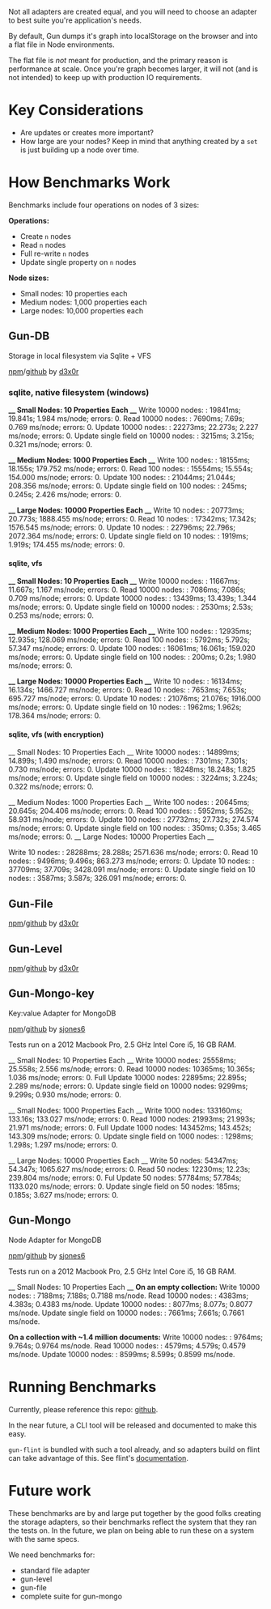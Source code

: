 Not all adapters are created equal, and you will need to choose an adapter to best suite you're application's needs.

By default, Gun dumps it's graph into localStorage on the browser and into a flat file in Node environments.

The flat file is _not_ meant for production, and the primary reason is performance at scale. Once you're graph becomes larger, it will not (and is not intended) to keep up with production IO requirements.

# Key Considerations

* Are updates or creates more important?
* How large are your nodes? Keep in mind that anything created by a `set` is just building up a node over time.

# How Benchmarks Work

Benchmarks include four operations on nodes of 3 sizes:

**Operations:**
* Create `n` nodes
* Read `n` nodes
* Full re-write `n` nodes
* Update single property on `n` nodes

**Node sizes:**

* Small nodes: 10 properties each
* Medium nodes: 1,000 properties each
* Large nodes: 10,000 properties each

## Gun-DB

Storage in local filesystem via Sqlite + VFS

[npm](https://www.npmjs.com/package/gun-db)/[github](https://github.com/d3x0r/gun-db) by [d3x0r](https://github.com/d3x0r)

### sqlite, native filesystem (windows)
**__ Small Nodes: 10 Properties Each __**
Write 10000 nodes: : 19841ms; 19.841s; 1.984 ms/node; errors: 0.
Read 10000 nodes: : 7690ms; 7.69s; 0.769 ms/node; errors: 0.
Update 10000 nodes: : 22273ms; 22.273s; 2.227 ms/node; errors: 0.
Update single field on 10000 nodes: : 3215ms; 3.215s; 0.321 ms/node; errors: 0.

**__ Medium Nodes: 1000 Properties Each __**
Write 100 nodes: : 18155ms; 18.155s; 179.752 ms/node; errors: 0.
Read 100 nodes: : 15554ms; 15.554s; 154.000 ms/node; errors: 0.
Update 100 nodes: : 21044ms; 21.044s; 208.356 ms/node; errors: 0.
Update single field on 100 nodes: : 245ms; 0.245s; 2.426 ms/node; errors: 0.

**__ Large Nodes: 10000 Properties Each __**
Write 10 nodes: : 20773ms; 20.773s; 1888.455 ms/node; errors: 0.
Read 10 nodes: : 17342ms; 17.342s; 1576.545 ms/node; errors: 0.
Update 10 nodes: : 22796ms; 22.796s; 2072.364 ms/node; errors: 0.
Update single field on 10 nodes: : 1919ms; 1.919s; 174.455 ms/node; errors: 0.


#### sqlite, vfs
**__ Small Nodes: 10 Properties Each __**
Write 10000 nodes: : 11667ms; 11.667s; 1.167 ms/node; errors: 0.
Read 10000 nodes: : 7086ms; 7.086s; 0.709 ms/node; errors: 0.
Update 10000 nodes: : 13439ms; 13.439s; 1.344 ms/node; errors: 0.
Update single field on 10000 nodes: : 2530ms; 2.53s; 0.253 ms/node; errors: 0.

**__ Medium Nodes: 1000 Properties Each __**
Write 100 nodes: : 12935ms; 12.935s; 128.069 ms/node; errors: 0.
Read 100 nodes: : 5792ms; 5.792s; 57.347 ms/node; errors: 0.
Update 100 nodes: : 16061ms; 16.061s; 159.020 ms/node; errors: 0.
Update single field on 100 nodes: : 200ms; 0.2s; 1.980 ms/node; errors: 0.

**__ Large Nodes: 10000 Properties Each __**
Write 10 nodes: : 16134ms; 16.134s; 1466.727 ms/node; errors: 0.
Read 10 nodes: : 7653ms; 7.653s; 695.727 ms/node; errors: 0.
Update 10 nodes: : 21076ms; 21.076s; 1916.000 ms/node; errors: 0.
Update single field on 10 nodes: : 1962ms; 1.962s; 178.364 ms/node; errors: 0.


#### sqlite, vfs (with encryption)
__ Small Nodes: 10 Properties Each __
Write 10000 nodes: : 14899ms; 14.899s; 1.490 ms/node; errors: 0.
Read 10000 nodes: : 7301ms; 7.301s; 0.730 ms/node; errors: 0.
Update 10000 nodes: : 18248ms; 18.248s; 1.825 ms/node; errors: 0.
Update single field on 10000 nodes: : 3224ms; 3.224s; 0.322 ms/node; errors: 0.

__ Medium Nodes: 1000 Properties Each __
Write 100 nodes: : 20645ms; 20.645s; 204.406 ms/node; errors: 0.
Read 100 nodes: : 5952ms; 5.952s; 58.931 ms/node; errors: 0.
Update 100 nodes: : 27732ms; 27.732s; 274.574 ms/node; errors: 0.
Update single field on 100 nodes: : 350ms; 0.35s; 3.465 ms/node; errors: 0.
__ Large Nodes: 10000 Properties Each __

Write 10 nodes: : 28288ms; 28.288s; 2571.636 ms/node; errors: 0.
Read 10 nodes: : 9496ms; 9.496s; 863.273 ms/node; errors: 0.
Update 10 nodes: : 37709ms; 37.709s; 3428.091 ms/node; errors: 0.
Update single field on 10 nodes: : 3587ms; 3.587s; 326.091 ms/node; errors: 0.

## Gun-File

[npm](https://www.npmjs.com/package/gun-file)/[github](https://github.com/d3x0r/gun-file) by [d3x0r](https://github.com/d3x0r)

## Gun-Level

[npm](https://www.npmjs.com/package/gun-file)/[github](https://github.com/d3x0r/gun-file) by [d3x0r](https://github.com/d3x0r)

## Gun-Mongo-key

Key:value Adapter for MongoDB

[npm](https://www.npmjs.com/package/gun-mongo-key)/[github](https://github.com/sjones6/gun-mongo-key) by [sjones6](https://github.com/sjones6)

Tests run on a 2012 Macbook Pro, 2.5 GHz Intel Core i5, 16 GB RAM.

__ Small Nodes: 10 Properties Each __
Write 10000 nodes: 25558ms; 25.558s; 2.556 ms/node; errors: 0.
Read 10000 nodes: 10365ms; 10.365s; 1.036 ms/node; errors: 0.
Full Update 10000 nodes: 22895ms; 22.895s; 2.289 ms/node; errors: 0.
Update single field on 10000 nodes: 9299ms; 9.299s; 0.930 ms/node; errors: 0.

__ Small Nodes: 1000 Properties Each __
Write 1000 nodes: 133160ms; 133.16s; 133.027 ms/node; errors: 0.
Read 1000 nodes: 21993ms; 21.993s; 21.971 ms/node; errors: 0.
Full Update 1000 nodes: 143452ms; 143.452s; 143.309 ms/node; errors: 0.
Update single field on 1000 nodes: : 1298ms; 1.298s; 1.297 ms/node; errors: 0.

__ Large Nodes: 10000 Properties Each __
Write 50 nodes: 54347ms; 54.347s; 1065.627 ms/node; errors: 0.
Read 50 nodes: 12230ms; 12.23s; 239.804 ms/node; errors: 0.
Ful Update 50 nodes: 57784ms; 57.784s; 1133.020 ms/node; errors: 0.
Update single field on 50 nodes: 185ms; 0.185s; 3.627 ms/node; errors: 0.

## Gun-Mongo

Node Adapter for MongoDB

[npm](https://www.npmjs.com/package/gun-mongo)/[github](https://github.com/sjones6/gun-mongo) by [sjones6](https://github.com/sjones6)

Tests run on a 2012 Macbook Pro, 2.5 GHz Intel Core i5, 16 GB RAM.

__ Small Nodes: 10 Properties Each __
**On an empty collection:**
Write 10000 nodes: : 7188ms; 7.188s; 0.7188 ms/node.
Read 10000 nodes: : 4383ms; 4.383s; 0.4383 ms/node.
Update 10000 nodes: : 8077ms; 8.077s; 0.8077 ms/node.
Update single field on 10000 nodes: : 7661ms; 7.661s; 0.7661 ms/node.

**On a collection with ~1.4 million documents:**
Write 10000 nodes: : 9764ms; 9.764s; 0.9764 ms/node.
Read 10000 nodes: : 4579ms; 4.579s; 0.4579 ms/node.
Update 10000 nodes: : 8599ms; 8.599s; 0.8599 ms/node.

# Running Benchmarks

Currently, please reference this repo: [github](https://github.com/sjones6/gun-adapter-perf).

In the near future, a CLI tool will be released and documented to make this easy.

`gun-flint` is bundled with such a tool already, and so adapters build on flint can take advantage of this. See flint's [documentation](https://github.com/sjones6/gun-flint/blob/master/docs/PERFORMANCE_TESTING.MD).

# Future work

These benchmarks are by and large put together by the good folks creating the storage adapters, so their benchmarks reflect the system that they ran the tests on. In the future, we plan on being able to run these on a system with the same specs.

We need benchmarks for:

* standard file adapter
* gun-level
* gun-file
* complete suite for gun-mongo

